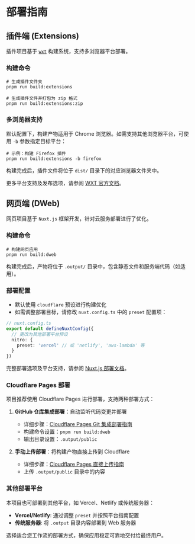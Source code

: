 # 部署指南

## 插件端 (Extensions)

插件项目基于 [`wxt`](https://wxt.dev) 构建系统，支持多浏览器平台部署。

### 构建命令

```shell
# 生成插件文件夹
pnpm run build:extensions

# 生成插件文件并打包为 zip 格式
pnpm run build:extensions:zip
```

### 多浏览器支持

默认配置下，构建产物适用于 Chrome 浏览器。如需支持其他浏览器平台，可使用 `-b` 参数指定目标平台：

```shell
# 示例：构建 Firefox 插件
pnpm run build:extensions -b firefox
```

构建完成后，插件文件将位于 `dist/` 目录下的对应浏览器文件夹中。

更多平台支持及发布选项，请参阅 [WXT 官方文档](https://wxt.dev/guide/essentials/publishing.html)。

## 网页端 (DWeb)

网页项目基于 `Nuxt.js` 框架开发，针对云服务部署进行了优化。

### 构建命令

```shell
# 构建网页应用
pnpm run build:dweb
```

构建完成后，产物将位于 `.output/` 目录中，包含静态文件和服务端代码（如适用）。

### 部署配置

- 默认使用 `cloudflare` 预设进行构建优化
- 如需调整部署目标，请修改 `nuxt.config.ts` 中的 `preset` 配置项：

```typescript
// nuxt.config.ts
export default defineNuxtConfig({
  // 更改为其他部署平台预设
  nitro: {
    preset: 'vercel' // 或 'netlify', 'aws-lambda' 等
  }
})
```

完整部署选项及平台支持，请参阅 [Nuxt.js 部署文档](https://nuxt.com/docs/getting-started/deployment)。

### Cloudflare Pages 部署

项目推荐使用 Cloudflare Pages 进行部署，支持两种部署方式：

1. **GitHub 仓库集成部署**：自动监听代码变更并部署

   - 详细步骤：[Cloudflare Pages Git 集成部署指南](https://developers.cloudflare.com/pages/get-started/git-integration/)
   - 构建命令设置：`pnpm run build:dweb`
   - 输出目录设置：`.output/public`

2. **手动上传部署**：将构建产物直接上传到 Cloudflare
   - 详细步骤：[Cloudflare Pages 直接上传指南](https://developers.cloudflare.com/pages/get-started/direct-upload/)
   - 上传 `.output/public` 目录中的内容

### 其他部署平台

本项目也可部署到其他平台，如 Vercel、Netlify 或传统服务器：

- **Vercel/Netlify**: 通过调整 `preset` 并按照平台指南配置
- **传统服务器**: 将 `.output` 目录内容部署到 Web 服务器

选择适合您工作流的部署方式，确保应用稳定可靠地交付给最终用户。
